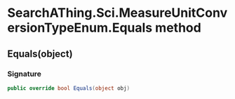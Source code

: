 # SearchAThing.Sci.MeasureUnitConversionTypeEnum.Equals method
## Equals(object)
### Signature
```csharp
public override bool Equals(object obj)
```
